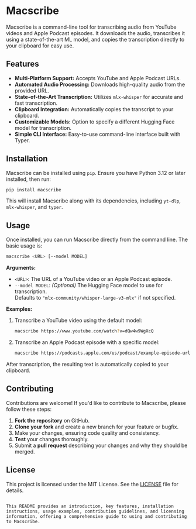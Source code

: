 # Macscribe

Macscribe is a command-line tool for transcribing audio from YouTube videos and Apple Podcast episodes. It downloads the audio, transcribes it using a state-of-the-art ML model, and copies the transcription directly to your clipboard for easy use.

## Features

- **Multi-Platform Support:** Accepts YouTube and Apple Podcast URLs.
- **Automated Audio Processing:** Downloads high-quality audio from the provided URL.
- **State-of-the-Art Transcription:** Utilizes `mlx-whisper` for accurate and fast transcription.
- **Clipboard Integration:** Automatically copies the transcript to your clipboard.
- **Customizable Models:** Option to specify a different Hugging Face model for transcription.
- **Simple CLI Interface:** Easy-to-use command-line interface built with Typer.

## Installation

Macscribe can be installed using `pip`. Ensure you have Python 3.12 or later installed, then run:

```bash
pip install macscribe
```

This will install Macscribe along with its dependencies, including `yt-dlp`, `mlx-whisper`, and `typer`.

## Usage

Once installed, you can run Macscribe directly from the command line. The basic usage is:

```bash
macscribe <URL> [--model MODEL]
```

**Arguments:**

- `<URL>`: The URL of a YouTube video or an Apple Podcast episode.
- `--model MODEL`: *(Optional)* The Hugging Face model to use for transcription.  
  Defaults to `"mlx-community/whisper-large-v3-mlx"` if not specified.

**Examples:**

1. Transcribe a YouTube video using the default model:

   ```bash
   macscribe https://www.youtube.com/watch?v=dQw4w9WgXcQ
   ```

2. Transcribe an Apple Podcast episode with a specific model:

   ```bash
   macscribe https://podcasts.apple.com/us/podcast/example-episode-url --model some/alternative-model
   ```

After transcription, the resulting text is automatically copied to your clipboard.

## Contributing

Contributions are welcome! If you'd like to contribute to Macscribe, please follow these steps:

1. **Fork the repository** on GitHub.
2. **Clone your fork** and create a new branch for your feature or bugfix.
3. Make your changes, ensuring code quality and consistency.
4. **Test** your changes thoroughly.
5. Submit a **pull request** describing your changes and why they should be merged.

## License

This project is licensed under the MIT License. See the [LICENSE](LICENSE) file for details.
```

This README provides an introduction, key features, installation instructions, usage examples, contribution guidelines, and licensing information, offering a comprehensive guide to using and contributing to Macscribe.
